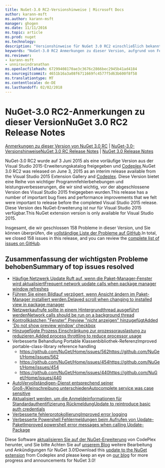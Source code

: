 ```yaml
---
title: NuGet-3.0 RC2-Versionshinweise | Microsoft Docs
author: karann-msft
ms.author: karann-msft
manager: ghogen
ms.date: 11/11/2016
ms.topic: article
ms.prod: nuget
ms.technology: 
description: "Versionshinweise für NuGet 3.0 RC2 einschließlich bekannte Probleme, Fehlerbehebungen, Funktionen und Archivierung von dcrs Design."
keywords: "NuGet-3.0 RC2 Anmerkungen zu dieser Version, aufgrund von Fehlerbehebungen, bekannte Probleme, zusätzliche Funktionen, Archivierung von dcrs Design"
ms.reviewer:
- karann-msft
- unniravindranathan
ms.openlocfilehash: 67299408170ae3c3676c2866bec2945b41ad4184
ms.sourcegitcommit: 4651b16a3a08f6711669fc4577f5d63b600f8f58
ms.translationtype: MT
ms.contentlocale: de-DE
ms.lasthandoff: 02/02/2018
---
```

# <a name="nuget-30-rc2-release-notes"></a><span data-ttu-id="d5101-104">NuGet-3.0 RC2-Anmerkungen zu dieser Version</span><span class="sxs-lookup"><span data-stu-id="d5101-104">NuGet 3.0 RC2 Release Notes</span></span>

<span data-ttu-id="d5101-105">[Anmerkungen zu dieser Version von NuGet 3.0 RC](../release-notes/nuget-3.0-RC.md) | [NuGet-3.0-Versionshinweise](../release-notes/nuget-3.0.0.md)</span><span class="sxs-lookup"><span data-stu-id="d5101-105">[NuGet 3.0 RC Release Notes](../release-notes/nuget-3.0-RC.md) | [NuGet 3.0 Release Notes](../release-notes/nuget-3.0.0.md)</span></span>

<span data-ttu-id="d5101-106">NuGet-3.0 RC2 wurde auf 3 Juni 2015 als eine vorläufige Version aus der Visual Studio 2015-Erweiterungskatalog freigegeben und [Codeplex](https://nuget.codeplex.com/releases/view/615507).</span><span class="sxs-lookup"><span data-stu-id="d5101-106">NuGet 3.0 RC2 was released on June 3, 2015 as an interim release available from the Visual Studio 2015 Extension Gallery and [Codeplex](https://nuget.codeplex.com/releases/view/615507).</span></span> <span data-ttu-id="d5101-107">Diese Version bietet eine Reihe von wichtiger Programmfehlerbehebungen und leistungsverbesserungen, die wir sind wichtig, vor der abgeschlossene Version des Visual Studio 2015 freigegeben wurden.</span><span class="sxs-lookup"><span data-stu-id="d5101-107">This release has a number of important bug fixes and performance improvements that we felt were important to release before the completed Visual Studio 2015 release.</span></span> <span data-ttu-id="d5101-108">Diese Version des NuGet-Erweiterung ist nur für Visual Studio 2015 verfügbar.</span><span class="sxs-lookup"><span data-stu-id="d5101-108">This NuGet extension version is only available for Visual Studio 2015.</span></span>

<span data-ttu-id="d5101-109">Insgesamt, die wir geschlossen 158 Probleme in dieser Version, und Sie können überprüfen, die [vollständige Liste der Probleme auf GitHub](https://github.com/NuGet/Home/issues?utf8=%E2%9C%93&q=is%3Aclosed+milestone%3A3.0.0-RTM+sort%3Aupdated-asc+updated%3A%3C%3D2015-06-01).</span><span class="sxs-lookup"><span data-stu-id="d5101-109">In total, we closed 158 issues in this release, and you can review the [complete list of issues on GitHub](https://github.com/NuGet/Home/issues?utf8=%E2%9C%93&q=is%3Aclosed+milestone%3A3.0.0-RTM+sort%3Aupdated-asc+updated%3A%3C%3D2015-06-01).</span></span>

## <a name="summary-of-top-issues-resolved"></a><span data-ttu-id="d5101-110">Zusammenfassung der wichtigsten Probleme behoben</span><span class="sxs-lookup"><span data-stu-id="d5101-110">Summary of top issues resolved</span></span>

* [<span data-ttu-id="d5101-111">Häufige Netzwerk Update Ruft auf, wenn die Paket-Manager-Fenster wird aktualisiert</span><span class="sxs-lookup"><span data-stu-id="d5101-111">Frequent network update calls when package manager window refreshes</span></span>](https://github.com/NuGet/Home/issues/515)
* [<span data-ttu-id="d5101-112">Führen Sie einen Bildlauf verzögert, wenn Ansicht ändern im Paket-Manager installiert werden.</span><span class="sxs-lookup"><span data-stu-id="d5101-112">Delayed scroll when changing to installed view in package manager</span></span>](https://github.com/NuGet/Home/issues/519)
* [<span data-ttu-id="d5101-113">Netzwerkaufrufe sollte in einem Hintergrundthread ausgeführt werden</span><span class="sxs-lookup"><span data-stu-id="d5101-113">Network calls should be run on a background thread</span></span>](https://github.com/NuGet/Home/issues/516)
* [<span data-ttu-id="d5101-114">Kontrollkästchen "Fenster" Preview "nicht anzeigen" hinzugefügt</span><span class="sxs-lookup"><span data-stu-id="d5101-114">Added 'Do not show preview window' checkbox</span></span>](https://github.com/NuGet/Home/issues/566)
* [<span data-ttu-id="d5101-115">Hinzugefügte Prozess Einschränkung zur prozessorauslastung zu reduzieren.</span><span class="sxs-lookup"><span data-stu-id="d5101-115">Added process throttling to reduce processor usage</span></span>](https://github.com/NuGet/Home/issues/356)
* <span data-ttu-id="d5101-116">Verbesserte Behandlung Portable Klassenbibliothek-Referenz</span><span class="sxs-lookup"><span data-stu-id="d5101-116">Improved portable-class-library reference handling</span></span>
    * [<span data-ttu-id="d5101-117">https://github.com/NuGet/Home/issues/562</span><span class="sxs-lookup"><span data-stu-id="d5101-117">https://github.com/NuGet/Home/issues/562</span></span>](https://github.com/NuGet/Home/issues/562)
    * [<span data-ttu-id="d5101-118">https://github.com/NuGet/Home/issues/454</span><span class="sxs-lookup"><span data-stu-id="d5101-118">https://github.com/NuGet/Home/issues/454</span></span>](https://github.com/NuGet/Home/issues/454)
    * [<span data-ttu-id="d5101-119">https://github.com/NuGet/Home/issues/440</span><span class="sxs-lookup"><span data-stu-id="d5101-119">https://github.com/NuGet/Home/issues/440</span></span>](https://github.com/NuGet/Home/issues/440)
* [<span data-ttu-id="d5101-120">AutoVervollständigen-Dienst entsprechend seiner Groß-/Kleinschreibung unterschieden</span><span class="sxs-lookup"><span data-stu-id="d5101-120">Autocomplete service was case sensitive</span></span>](https://github.com/NuGet/Home/issues/198)
* [<span data-ttu-id="d5101-121">Aktualisiert werden, um die Anmeldeinformationen für Standardauthentifizierung Rückmeldung</span><span class="sxs-lookup"><span data-stu-id="d5101-121">Update to reintroduce basic auth credentials</span></span>](https://github.com/NuGet/Home/issues/456)
* [<span data-ttu-id="d5101-122">Verbesserte fehlerprotokollierung</span><span class="sxs-lookup"><span data-stu-id="d5101-122">Improved error logging</span></span>](https://github.com/NuGet/Home/issues/407)
* [<span data-ttu-id="d5101-123">Verbesserte Powershell Fehlermeldungen beim Aufrufen von Update-Paket</span><span class="sxs-lookup"><span data-stu-id="d5101-123">Improved powershell error messages when calling Update-Package</span></span>](https://github.com/NuGet/Home/issues/5)

<span data-ttu-id="d5101-124">Diese Software [aktualisieren Sie auf der NuGet-Erweiterung](https://nuget.codeplex.com/releases/view/615507) von CodePlex herunter, und Sie bitte Achten Sie auf [unserem Blog](http://blog.nuget.org) weitere Bearbeitung und Ankündigungen für NuGet 3.0!</span><span class="sxs-lookup"><span data-stu-id="d5101-124">Download this [update to the NuGet extension](https://nuget.codeplex.com/releases/view/615507) from Codeplex and please keep an eye on [our blog](http://blog.nuget.org) for more progress and announcements for NuGet 3.0!</span></span>